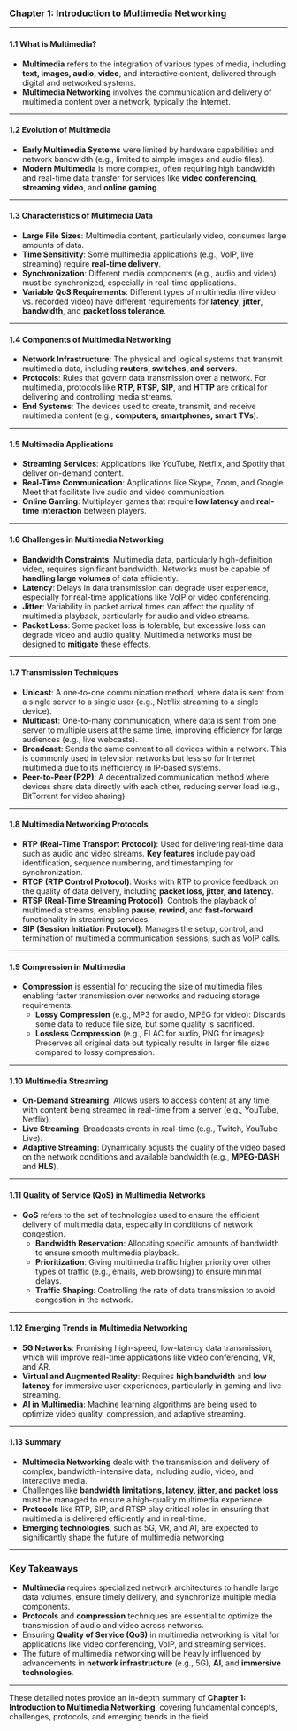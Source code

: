 ### Chapter 1: **Introduction to Multimedia Networking**

---

#### **1.1 What is Multimedia?**
- **Multimedia** refers to the integration of various types of media, including **text, images, audio, video**, and interactive content, delivered through digital and networked systems.
- **Multimedia Networking** involves the communication and delivery of multimedia content over a network, typically the Internet.

---

#### **1.2 Evolution of Multimedia**
- **Early Multimedia Systems** were limited by hardware capabilities and network bandwidth (e.g., limited to simple images and audio files).
- **Modern Multimedia** is more complex, often requiring high bandwidth and real-time data transfer for services like **video conferencing**, **streaming video**, and **online gaming**.

---

#### **1.3 Characteristics of Multimedia Data**
- **Large File Sizes**: Multimedia content, particularly video, consumes large amounts of data.
- **Time Sensitivity**: Some multimedia applications (e.g., VoIP, live streaming) require **real-time delivery**.
- **Synchronization**: Different media components (e.g., audio and video) must be synchronized, especially in real-time applications.
- **Variable QoS Requirements**: Different types of multimedia (live video vs. recorded video) have different requirements for **latency**, **jitter**, **bandwidth**, and **packet loss tolerance**.

---

#### **1.4 Components of Multimedia Networking**
- **Network Infrastructure**: The physical and logical systems that transmit multimedia data, including **routers, switches, and servers**.
- **Protocols**: Rules that govern data transmission over a network. For multimedia, protocols like **RTP, RTSP, SIP**, and **HTTP** are critical for delivering and controlling media streams.
- **End Systems**: The devices used to create, transmit, and receive multimedia content (e.g., **computers, smartphones, smart TVs**).

---

#### **1.5 Multimedia Applications**
- **Streaming Services**: Applications like YouTube, Netflix, and Spotify that deliver on-demand content.
- **Real-Time Communication**: Applications like Skype, Zoom, and Google Meet that facilitate live audio and video communication.
- **Online Gaming**: Multiplayer games that require **low latency** and **real-time interaction** between players.

---

#### **1.6 Challenges in Multimedia Networking**
- **Bandwidth Constraints**: Multimedia data, particularly high-definition video, requires significant bandwidth. Networks must be capable of **handling large volumes** of data efficiently.
- **Latency**: Delays in data transmission can degrade user experience, especially for real-time applications like VoIP or video conferencing.
- **Jitter**: Variability in packet arrival times can affect the quality of multimedia playback, particularly for audio and video streams.
- **Packet Loss**: Some packet loss is tolerable, but excessive loss can degrade video and audio quality. Multimedia networks must be designed to **mitigate** these effects.

---

#### **1.7 Transmission Techniques**
- **Unicast**: A one-to-one communication method, where data is sent from a single server to a single user (e.g., Netflix streaming to a single device).
- **Multicast**: One-to-many communication, where data is sent from one server to multiple users at the same time, improving efficiency for large audiences (e.g., live webcasts).
- **Broadcast**: Sends the same content to all devices within a network. This is commonly used in television networks but less so for Internet multimedia due to its inefficiency in IP-based systems.
- **Peer-to-Peer (P2P)**: A decentralized communication method where devices share data directly with each other, reducing server load (e.g., BitTorrent for video sharing).

---

#### **1.8 Multimedia Networking Protocols**
- **RTP (Real-Time Transport Protocol)**: Used for delivering real-time data such as audio and video streams. **Key features** include payload identification, sequence numbering, and timestamping for synchronization.
- **RTCP (RTP Control Protocol)**: Works with RTP to provide feedback on the quality of data delivery, including **packet loss, jitter, and latency**.
- **RTSP (Real-Time Streaming Protocol)**: Controls the playback of multimedia streams, enabling **pause, rewind**, and **fast-forward** functionality in streaming services.
- **SIP (Session Initiation Protocol)**: Manages the setup, control, and termination of multimedia communication sessions, such as VoIP calls.

---

#### **1.9 Compression in Multimedia**
- **Compression** is essential for reducing the size of multimedia files, enabling faster transmission over networks and reducing storage requirements.
  - **Lossy Compression** (e.g., MP3 for audio, MPEG for video): Discards some data to reduce file size, but some quality is sacrificed.
  - **Lossless Compression** (e.g., FLAC for audio, PNG for images): Preserves all original data but typically results in larger file sizes compared to lossy compression.

---

#### **1.10 Multimedia Streaming**
- **On-Demand Streaming**: Allows users to access content at any time, with content being streamed in real-time from a server (e.g., YouTube, Netflix).
- **Live Streaming**: Broadcasts events in real-time (e.g., Twitch, YouTube Live).
- **Adaptive Streaming**: Dynamically adjusts the quality of the video based on the network conditions and available bandwidth (e.g., **MPEG-DASH** and **HLS**).
  
---

#### **1.11 Quality of Service (QoS) in Multimedia Networks**
- **QoS** refers to the set of technologies used to ensure the efficient delivery of multimedia data, especially in conditions of network congestion.
  - **Bandwidth Reservation**: Allocating specific amounts of bandwidth to ensure smooth multimedia playback.
  - **Prioritization**: Giving multimedia traffic higher priority over other types of traffic (e.g., emails, web browsing) to ensure minimal delays.
  - **Traffic Shaping**: Controlling the rate of data transmission to avoid congestion in the network.

---

#### **1.12 Emerging Trends in Multimedia Networking**
- **5G Networks**: Promising high-speed, low-latency data transmission, which will improve real-time applications like video conferencing, VR, and AR.
- **Virtual and Augmented Reality**: Requires **high bandwidth** and **low latency** for immersive user experiences, particularly in gaming and live streaming.
- **AI in Multimedia**: Machine learning algorithms are being used to optimize video quality, compression, and adaptive streaming.

---

#### **1.13 Summary**
- **Multimedia Networking** deals with the transmission and delivery of complex, bandwidth-intensive data, including audio, video, and interactive media.
- Challenges like **bandwidth limitations, latency, jitter, and packet loss** must be managed to ensure a high-quality multimedia experience.
- **Protocols** like RTP, SIP, and RTSP play critical roles in ensuring that multimedia is delivered efficiently and in real-time.
- **Emerging technologies**, such as 5G, VR, and AI, are expected to significantly shape the future of multimedia networking.

---

### **Key Takeaways**
- **Multimedia** requires specialized network architectures to handle large data volumes, ensure timely delivery, and synchronize multiple media components.
- **Protocols** and **compression** techniques are essential to optimize the transmission of audio and video across networks.
- Ensuring **Quality of Service (QoS)** in multimedia networking is vital for applications like video conferencing, VoIP, and streaming services.
- The future of multimedia networking will be heavily influenced by advancements in **network infrastructure** (e.g., 5G), **AI**, and **immersive technologies**.

---

These detailed notes provide an in-depth summary of **Chapter 1: Introduction to Multimedia Networking**, covering fundamental concepts, challenges, protocols, and emerging trends in the field.
